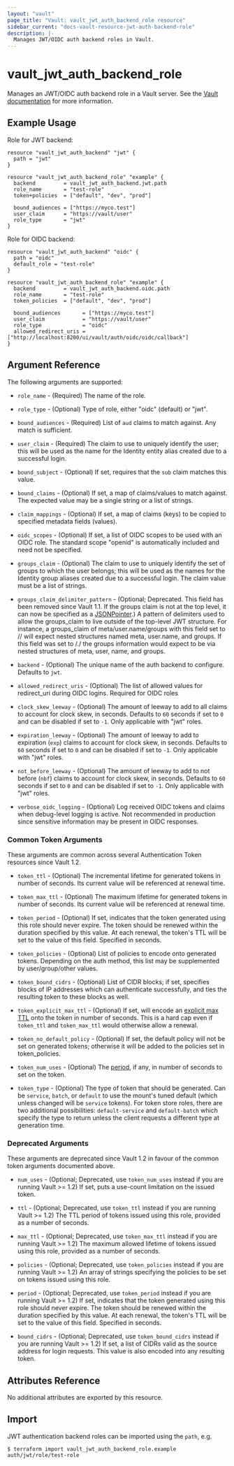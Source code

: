 ```yaml
---
layout: "vault"
page_title: "Vault: vault_jwt_auth_backend_role resource"
sidebar_current: "docs-vault-resource-jwt-auth-backend-role"
description: |-
  Manages JWT/OIDC auth backend roles in Vault.
---
```


# vault\_jwt\_auth\_backend\_role

Manages an JWT/OIDC auth backend role in a Vault server. See the [Vault
documentation](https://www.vaultproject.io/docs/auth/jwt.html) for more
information.

## Example Usage

Role for JWT backend:

```hcl
resource "vault_jwt_auth_backend" "jwt" {
  path = "jwt"
}

resource "vault_jwt_auth_backend_role" "example" {
  backend         = vault_jwt_auth_backend.jwt.path
  role_name       = "test-role"
  token+policies  = ["default", "dev", "prod"]

  bound_audiences = ["https://myco.test"]
  user_claim      = "https://vault/user"
  role_type       = "jwt"
}
```

Role for OIDC backend:

```hcl
resource "vault_jwt_auth_backend" "oidc" {
  path = "oidc"
  default_role = "test-role"
}

resource "vault_jwt_auth_backend_role" "example" {
  backend         = vault_jwt_auth_backend.oidc.path
  role_name       = "test-role"
  token_policies  = ["default", "dev", "prod"]

  bound_audiences       = ["https://myco.test"]
  user_claim            = "https://vault/user"
  role_type             = "oidc"
  allowed_redirect_uris = ["http://localhost:8200/ui/vault/auth/oidc/oidc/callback"]
}
```

## Argument Reference

The following arguments are supported:

* `role_name` - (Required) The name of the role.

* `role_type` - (Optional) Type of role, either "oidc" (default) or "jwt".

* `bound_audiences` - (Required) List of `aud` claims to match
  against. Any match is sufficient.

* `user_claim` - (Required) The claim to use to uniquely identify
  the user; this will be used as the name for the Identity entity alias created
  due to a successful login.

* `bound_subject` - (Optional) If set, requires that the `sub` claim matches
  this value.

* `bound_claims` - (Optional) If set, a map of claims/values to match against.
  The expected value may be a single string or a list of strings.

* `claim_mappings` - (Optional) If set, a map of claims (keys) to be copied
  to specified metadata fields (values).

* `oidc_scopes` - (Optional) If set, a list of OIDC scopes to be used with an OIDC role.
  The standard scope "openid" is automatically included and need not be specified.

* `groups_claim` - (Optional) The claim to use to uniquely identify
  the set of groups to which the user belongs; this will be used as the names
  for the Identity group aliases created due to a successful login. The claim
  value must be a list of strings.

* `groups_claim_delimiter_pattern` - (Optional; Deprecated. This field has been
  removed since Vault 1.1. If the groups claim is not at the top level, it can
  now be specified as a [JSONPointer](https://tools.ietf.org/html/rfc6901).)
  A pattern of delimiters
  used to allow the groups_claim to live outside of the top-level JWT structure.
  For instance, a groups_claim of meta/user.name/groups with this field
  set to // will expect nested structures named meta, user.name, and groups.
  If this field was set to /./ the groups information would expect to be
  via nested structures of meta, user, name, and groups.

* `backend` - (Optional) The unique name of the auth backend to configure.
  Defaults to `jwt`.

* `allowed_redirect_uris` - (Optional) The list of allowed values for redirect_uri during OIDC logins.
  Required for OIDC roles

* `clock_skew_leeway` - (Optional) The amount of leeway to add to all claims to account for clock skew, in
  seconds. Defaults to `60` seconds if set to `0` and can be disabled if set to `-1`.
  Only applicable with "jwt" roles.

* `expiration_leeway` - (Optional) The amount of leeway to add to expiration (`exp`) claims to account for
  clock skew, in seconds. Defaults to `60` seconds if set to `0` and can be disabled if set to `-1`.
  Only applicable with "jwt" roles.

* `not_before_leeway` - (Optional) The amount of leeway to add to not before (`nbf`) claims to account for
  clock skew, in seconds. Defaults to `60` seconds if set to `0` and can be disabled if set to `-1`.
  Only applicable with "jwt" roles.

* `verbose_oidc_logging` - (Optional) Log received OIDC tokens and claims when debug-level
  logging is active. Not recommended in production since sensitive information may be present
  in OIDC responses.

### Common Token Arguments

These arguments are common across several Authentication Token resources since Vault 1.2.

* `token_ttl` - (Optional) The incremental lifetime for generated tokens in number of seconds.
  Its current value will be referenced at renewal time.

* `token_max_ttl` - (Optional) The maximum lifetime for generated tokens in number of seconds.
  Its current value will be referenced at renewal time.

* `token_period` - (Optional) If set, indicates that the
  token generated using this role should never expire. The token should be renewed within the
  duration specified by this value. At each renewal, the token's TTL will be set to the
  value of this field. Specified in seconds.

* `token_policies` - (Optional) List of policies to encode onto generated tokens. Depending
  on the auth method, this list may be supplemented by user/group/other values.

* `token_bound_cidrs` - (Optional) List of CIDR blocks; if set, specifies blocks of IP
  addresses which can authenticate successfully, and ties the resulting token to these blocks
  as well.

* `token_explicit_max_ttl` - (Optional) If set, will encode an
  [explicit max TTL](https://www.vaultproject.io/docs/concepts/tokens.html#token-time-to-live-periodic-tokens-and-explicit-max-ttls)
  onto the token in number of seconds. This is a hard cap even if `token_ttl` and
  `token_max_ttl` would otherwise allow a renewal.

* `token_no_default_policy` - (Optional) If set, the default policy will not be set on
  generated tokens; otherwise it will be added to the policies set in token_policies.

* `token_num_uses` - (Optional) The
  [period](https://www.vaultproject.io/docs/concepts/tokens.html#token-time-to-live-periodic-tokens-and-explicit-max-ttls),
  if any, in number of seconds to set on the token.

* `token_type` - (Optional) The type of token that should be generated. Can be `service`,
  `batch`, or `default` to use the mount's tuned default (which unless changed will be
  `service` tokens). For token store roles, there are two additional possibilities:
  `default-service` and `default-batch` which specify the type to return unless the client
  requests a different type at generation time.

### Deprecated Arguments

These arguments are deprecated since Vault 1.2 in favour of the common token arguments
documented above.

* `num_uses` - (Optional; Deprecated, use `token_num_uses` instead if you are running Vault >= 1.2) If set, puts a use-count
  limitation on the issued token.

* `ttl` - (Optional; Deprecated, use `token_ttl` instead if you are running Vault >= 1.2) The TTL period of tokens issued
  using this role, provided as a number of seconds.

* `max_ttl` - (Optional; Deprecated, use `token_max_ttl` instead if you are running Vault >= 1.2) The maximum allowed lifetime of tokens
  issued using this role, provided as a number of seconds.

* `policies` - (Optional; Deprecated, use `token_policies` instead if you are running Vault >= 1.2) An array of strings
  specifying the policies to be set on tokens issued using this role.

* `period` - (Optional; Deprecated, use `token_period` instead if you are running Vault >= 1.2) If set, indicates that the
  token generated using this role should never expire. The token should be renewed within the
  duration specified by this value. At each renewal, the token's TTL will be set to the
  value of this field. Specified in seconds.

* `bound_cidrs` - (Optional; Deprecated, use `token_bound_cidrs` instead if you are running Vault >= 1.2) If set, a list of
  CIDRs valid as the source address for login requests. This value is also encoded into any resulting token.

## Attributes Reference

No additional attributes are exported by this resource.

## Import

JWT authentication backend roles can be imported using the `path`, e.g.

```
$ terraform import vault_jwt_auth_backend_role.example auth/jwt/role/test-role
```

